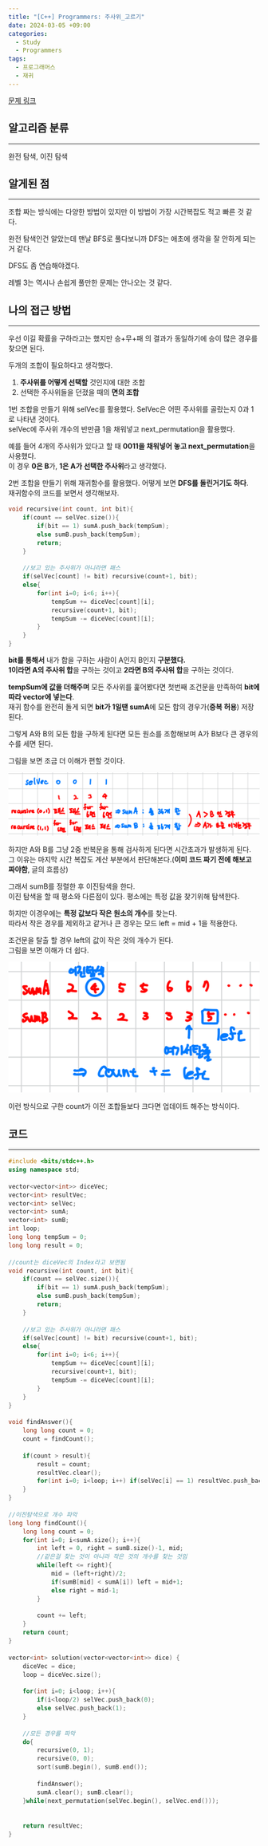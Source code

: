 ```yaml
---
title: "[C++] Programmers: 주사위_고르기"
date: 2024-03-05 +09:00
categories:
  - Study
  - Programmers
tags:
  - 프로그래머스
  - 재귀
---
```

[문제 링크](https://school.programmers.co.kr/learn/courses/30/lessons/258709)

## 알고리즘 분류
---
완전 탐색, 이진 탐색

## 알게된 점
---
조합 짜는 방식에는 다양한 방법이 있지만 이 방법이 가장 시간복잡도 적고 빠른 것 같다.

완전 탐색인건 알았는데 맨날 BFS로 풀다보니까 DFS는 애초에 생각을 잘 안하게 되는거 같다.

DFS도 좀 연습해야겠다.   

레벨 3는 역시나 손쉽게 풀만한 문제는 안나오는 것 같다.

## 나의 접근 방법
---
우선 이길 확률을 구하라고는 했지만 승+무+패 의 결과가 동일하기에 승이 많은 경우를 찾으면 된다.

두개의 조합이 필요하다고 생각했다.

1. **주사위를 어떻게 선택할** 것인지에 대한 조합
2. 선택한 주사위들을 던졌을 때의 **면의 조합**

1번 조합을 만들기 위해 selVec를 활용했다. SelVec은 어떤 주사위를 골랐는지 0과 1로 나타낸 것이다.    
selVec에 주사위 개수의 반만큼 1을 채워넣고 next_permutation을 활용했다.

예를 들어 4개의 주사위가 있다고 할 때 **0011을 채워넣어 놓고 next_permutation**을 사용했다.    
이 경우 **0은 B**가, **1은 A가 선택한 주사위**라고 생각했다.

2번 조합을 만들기 위해 재귀함수를 활용했다. 어떻게 보면 **DFS를 돌린거기도 하다**.     
재귀함수의 코드를 보면서 생각해보자.

```cpp
void recursive(int count, int bit){
    if(count == selVec.size()){
        if(bit == 1) sumA.push_back(tempSum);
        else sumB.push_back(tempSum);
        return;
    }
    
    //보고 있는 주사위가 아니라면 패스
    if(selVec[count] != bit) recursive(count+1, bit);
    else{
        for(int i=0; i<6; i++){
            tempSum += diceVec[count][i];
            recursive(count+1, bit);
            tempSum -= diceVec[count][i];
        }
    }
}
```

**bit를 통해서** 내가 합을 구하는 사람이 A인지 B인지 **구분했다.**     
**1이라면 A의 주사위 합**을 구하는 것이고 **2라면 B의 주사위 합**을 구하는 것이다.    

**tempSum에 값을 더해주며** 모든 주사위를 훑어봤다면 첫번째 조건문을 만족하여 **bit에 따라 vector에 넣는다**.   
재귀 함수를 완전히 돌게 되면 **bit가 1일땐 sumA**에 모든 합의 경우가(**중복 허용**) 저장된다.

그렇게 A와 B의 모든 합을 구하게 된다면 모든 원소를 조합해보며 A가 B보다 큰 경우의 수를 세면 된다.  

그림을 보면 조금 더 이해가 편할 것이다.

![](images/2024-05-14-Programmers-258709.png)

하지만 A와 B를 그냥 2중 반복문을 통해 검사하게 된다면 시간초과가 발생하게 된다.   
그 이유는 마지막 시간 복잡도 계산 부분에서 판단해본다.(**이미 코드 짜기 전에 해보고 짜야함**, 글의 흐름상)

그래서 sumB를 정렬한 후 이진탐색을 한다.   
이진 탐색을 할 때 평소와 다른점이 있다. 평소에는 특정 값을 찾기위해 탐색한다.

하지만 이경우에는 **특정 값보다 작은 원소의 개수**를 찾는다.    
따라서 작은 경우를 제외하고 같거나 큰 경우는 모드 left = mid + 1을 적용한다.

조건문을 탈출 할 경우 left의 값이 작은 것의 개수가 된다.   
그림을 보면 이해가 더 쉽다.

![](images/2024-05-14-Programmers-258709-1.png)

이런 방식으로 구한 count가 이전 조합들보다 크다면 업데이트 해주는 방식이다.

## 코드
---
```cpp
#include <bits/stdc++.h>
using namespace std;

vector<vector<int>> diceVec;
vector<int> resultVec;
vector<int> selVec;
vector<int> sumA;
vector<int> sumB;
int loop;
long long tempSum = 0;
long long result = 0;

//count는 diceVec의 Index라고 보면됨
void recursive(int count, int bit){
    if(count == selVec.size()){
        if(bit == 1) sumA.push_back(tempSum);
        else sumB.push_back(tempSum);
        return;
    }
    
    //보고 있는 주사위가 아니라면 패스
    if(selVec[count] != bit) recursive(count+1, bit);
    else{
        for(int i=0; i<6; i++){
            tempSum += diceVec[count][i];
            recursive(count+1, bit);
            tempSum -= diceVec[count][i];
        }
    }
}

void findAnswer(){
    long long count = 0;
    count = findCount();

    if(count > result){
        result = count;
        resultVec.clear();
        for(int i=0; i<loop; i++) if(selVec[i] == 1) resultVec.push_back(i+1);
    }
}

//이진탐색으로 개수 파악
long long findCount(){
    long long count = 0;
    for(int i=0; i<sumA.size(); i++){
        int left = 0, right = sumB.size()-1, mid;
        //같은걸 찾는 것이 아니라 작은 것의 개수를 찾는 것임
        while(left <= right){
            mid = (left+right)/2;
            if(sumB[mid] < sumA[i]) left = mid+1;
            else right = mid-1;
        }
        
        count += left;
    }
    return count;
}

vector<int> solution(vector<vector<int>> dice) {
    diceVec = dice;
    loop = diceVec.size();
    
    for(int i=0; i<loop; i++){
        if(i<loop/2) selVec.push_back(0);
        else selVec.push_back(1);
    }
    
    //모든 경우를 파악
    do{
        recursive(0, 1);
        recursive(0, 0);
        sort(sumB.begin(), sumB.end());
        
        findAnswer();
        sumA.clear(); sumB.clear();
    }while(next_permutation(selVec.begin(), selVec.end()));

    
    return resultVec;
}
```